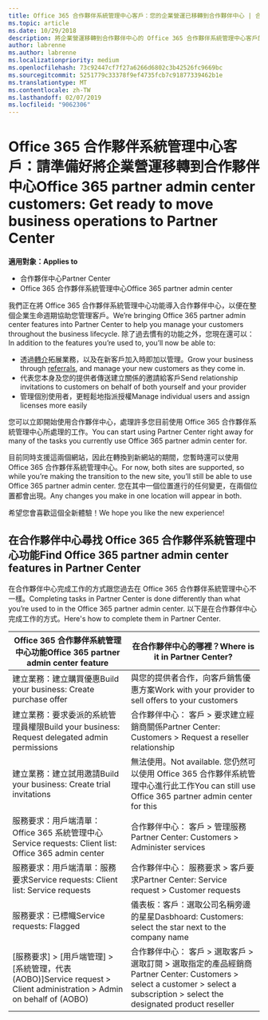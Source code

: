 ```yaml
---
title: Office 365 合作夥伴系統管理中心客戶：您的企業營運已移轉到合作夥伴中心 | 合作夥伴中心
ms.topic: article
ms.date: 10/29/2018
description: 將企業營運移轉到合作夥伴中心的 Office 365 合作夥伴系統管理中心客戶的重要考量
author: labrenne
ms.author: labrenne
ms.localizationpriority: medium
ms.openlocfilehash: 73c92447cf7f27a6266d6802c3b42526fc9669bc
ms.sourcegitcommit: 5251779c33378f9ef4735fcb7c91877339462b1e
ms.translationtype: MT
ms.contentlocale: zh-TW
ms.lasthandoff: 02/07/2019
ms.locfileid: "9062306"
---
```

# <a name="office-365-partner-admin-center-customers-get-ready-to-move-business-operations-to-partner-center"></a><span data-ttu-id="ce768-103">Office 365 合作夥伴系統管理中心客戶：請準備好將企業營運移轉到合作夥伴中心</span><span class="sxs-lookup"><span data-stu-id="ce768-103">Office 365 partner admin center customers: Get ready to move business operations to Partner Center</span></span>

**<span data-ttu-id="ce768-104">適用對象：</span><span class="sxs-lookup"><span data-stu-id="ce768-104">Applies to</span></span>** 

- <span data-ttu-id="ce768-105">合作夥伴中心</span><span class="sxs-lookup"><span data-stu-id="ce768-105">Partner Center</span></span>
- <span data-ttu-id="ce768-106">Office 365 合作夥伴系統管理中心</span><span class="sxs-lookup"><span data-stu-id="ce768-106">Office 365 partner admin center</span></span>

<span data-ttu-id="ce768-107">我們正在將 Office 365 合作夥伴系統管理中心功能導入合作夥伴中心，以便在整個企業生命週期協助您管理客戶。</span><span class="sxs-lookup"><span data-stu-id="ce768-107">We’re bringing Office 365 partner admin center features into Partner Center to help you manage your customers throughout the business lifecycle.</span></span> <span data-ttu-id="ce768-108">除了過去慣有的功能之外，您現在還可以：</span><span class="sxs-lookup"><span data-stu-id="ce768-108">In addition to the features you’re used to, you’ll now be able to:</span></span> 

*  <span data-ttu-id="ce768-109">透過[轉介](referrals.md)拓展業務，以及在新客戶加入時即加以管理。</span><span class="sxs-lookup"><span data-stu-id="ce768-109">Grow your business through [referrals](referrals.md), and manage your new customers as they come in.</span></span>
*  <span data-ttu-id="ce768-110">代表您本身及您的提供者傳送建立關係的邀請給客戶</span><span class="sxs-lookup"><span data-stu-id="ce768-110">Send relationship invitations to customers on behalf of both yourself and your provider</span></span>
*  <span data-ttu-id="ce768-111">管理個別使用者，更輕鬆地指派授權</span><span class="sxs-lookup"><span data-stu-id="ce768-111">Manage individual users and assign licenses more easily</span></span>

<span data-ttu-id="ce768-112">您可以立即開始使用合作夥伴中心，處理許多您目前使用 Office 365 合作夥伴系統管理中心所處理的工作。</span><span class="sxs-lookup"><span data-stu-id="ce768-112">You can start using Partner Center right away for many of the tasks you currently use Office 365 partner admin center for.</span></span> 

<span data-ttu-id="ce768-113">目前同時支援這兩個網站，因此在轉換到新網站的期間，您暫時還可以使用 Office 365 合作夥伴系統管理中心。</span><span class="sxs-lookup"><span data-stu-id="ce768-113">For now, both sites are supported, so while you’re making the transition to the new site, you’ll still be able to use Office 365 partner admin center.</span></span> <span data-ttu-id="ce768-114">您在其中一個位置進行的任何變更，在兩個位置都會出現。</span><span class="sxs-lookup"><span data-stu-id="ce768-114">Any changes you make in one location will appear in both.</span></span>

<span data-ttu-id="ce768-115">希望您會喜歡這個全新體驗！</span><span class="sxs-lookup"><span data-stu-id="ce768-115">We hope you like the new experience!</span></span>

## <a name="find-office-365-partner-admin-center-features-in-partner-center"></a><span data-ttu-id="ce768-116">在合作夥伴中心尋找 Office 365 合作夥伴系統管理中心功能</span><span class="sxs-lookup"><span data-stu-id="ce768-116">Find Office 365 partner admin center features in Partner Center</span></span>

<span data-ttu-id="ce768-117">在合作夥伴中心完成工作的方式跟您過去在 Office 365 合作夥伴系統管理中心不一樣。</span><span class="sxs-lookup"><span data-stu-id="ce768-117">Completing tasks in Partner Center is done differently than what you’re used to in the Office 365 partner admin center.</span></span> <span data-ttu-id="ce768-118">以下是在合作夥伴中心完成工作的方式。</span><span class="sxs-lookup"><span data-stu-id="ce768-118">Here's how to complete them in Partner Center.</span></span>

| <span data-ttu-id="ce768-119">Office 365 合作夥伴系統管理中心功能</span><span class="sxs-lookup"><span data-stu-id="ce768-119">Office 365 partner admin center feature</span></span>                       | <span data-ttu-id="ce768-120">在合作夥伴中心的哪裡？</span><span class="sxs-lookup"><span data-stu-id="ce768-120">Where is it in Partner Center?</span></span> | 
|   -----------------------------------------------  | -------------- |
| <span data-ttu-id="ce768-121">建立業務：建立購買優惠</span><span class="sxs-lookup"><span data-stu-id="ce768-121">Build your business: Create purchase offer</span></span> | <span data-ttu-id="ce768-122">與您的提供者合作，向客戶銷售優惠方案</span><span class="sxs-lookup"><span data-stu-id="ce768-122">Work with your provider to sell offers to your customers</span></span> |
| <span data-ttu-id="ce768-123">建立業務：要求委派的系統管理員權限</span><span class="sxs-lookup"><span data-stu-id="ce768-123">Build your business: Request delegated admin permissions</span></span> | <span data-ttu-id="ce768-124">合作夥伴中心： 客戶 > 要求建立經銷商關係</span><span class="sxs-lookup"><span data-stu-id="ce768-124">Partner Center: Customers > Request a reseller relationship</span></span> |
| <span data-ttu-id="ce768-125">建立業務：建立試用邀請</span><span class="sxs-lookup"><span data-stu-id="ce768-125">Build your business: Create trial invitations</span></span> | <span data-ttu-id="ce768-126">無法使用。</span><span class="sxs-lookup"><span data-stu-id="ce768-126">Not available.</span></span> <span data-ttu-id="ce768-127">您仍然可以使用 Office 365 合作夥伴系統管理中心進行此工作</span><span class="sxs-lookup"><span data-stu-id="ce768-127">You can still use Office 365 partner admin center for this</span></span> |
| <span data-ttu-id="ce768-128">服務要求：用戶端清單：Office 365 系統管理中心</span><span class="sxs-lookup"><span data-stu-id="ce768-128">Service requests: Client list: Office 365 admin center</span></span> | <span data-ttu-id="ce768-129">合作夥伴中心： 客戶 > 管理服務</span><span class="sxs-lookup"><span data-stu-id="ce768-129">Partner Center: Customers > Administer services</span></span> |
| <span data-ttu-id="ce768-130">服務要求：用戶端清單：服務要求</span><span class="sxs-lookup"><span data-stu-id="ce768-130">Service requests: Client list: Service requests</span></span> | <span data-ttu-id="ce768-131">合作夥伴中心： 服務要求 > 客戶要求</span><span class="sxs-lookup"><span data-stu-id="ce768-131">Partner Center: Service request > Customer requests</span></span> |
| <span data-ttu-id="ce768-132">服務要求：已標幟</span><span class="sxs-lookup"><span data-stu-id="ce768-132">Service requests: Flagged</span></span> | <span data-ttu-id="ce768-133">儀表板：客戶：選取公司名稱旁邊的星星</span><span class="sxs-lookup"><span data-stu-id="ce768-133">Dasbhoard: Customers: select the star next to the company name</span></span> |
| <span data-ttu-id="ce768-134">[服務要求] > [用戶端管理] > [系統管理，代表 (AOBO)]</span><span class="sxs-lookup"><span data-stu-id="ce768-134">Service request > Client administration > Admin on behalf of (AOBO)</span></span> | <span data-ttu-id="ce768-135">合作夥伴中心： 客戶 > 選取客戶 > 選取訂閱 > 選取指定的產品經銷商</span><span class="sxs-lookup"><span data-stu-id="ce768-135">Partner Center: Customers > select a customer > select a subscription > select the designated product reseller</span></span> |


